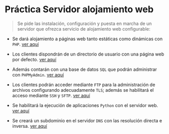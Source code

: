 # Práctica Servidor alojamiento web

> Se pide las instalación, configuración y puesta en marcha de un servidor que ofrezca servicio de alojamiento web configurable:

- Se dará alojamiento a páginas web tanto estáticas como dinámicas con `PHP`. [ver aquí](/1/alojamiento.md)

- Los clientes dispondrán de un directorio de usuario con una página web por defecto. [ver aquí](/2/apache2.md)

- Además contarán con una base de datos `SQL` que podrán administrar con `PHPMyAdmin`. [ver aquí](/3/apache2.md)

- Los clientes podrán acceder mediante `FTP` para la administración de archivos configurando adecuadamente `TLS`; además se habilitará el acceso mediante `SSH` y `SFTP`. [ver aquí](/4/apache2.md)

- Se habilitará la ejecución de aplicaciones `Python` con el servidor web. [ver aquí](/5/apache2.md)

- Se creará un subdominio en el servidor `DNS` con las resolución directa e inversa. [ver aquí](/6/apache2.md)
